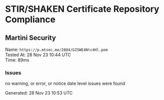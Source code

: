 # STIR/SHAKEN Certificate Repository Compliance

## Martini Security

Name: `https://p.mtsec.me/2884/GZSWE4Ntc4Hl.pem`\
Tested At: 28 Nov 23 10:44 UTC\
Time: 89ms

### Issues

no warning, or error, or notice date level issues were found

Generated: 28 Nov 23 10:53 UTC